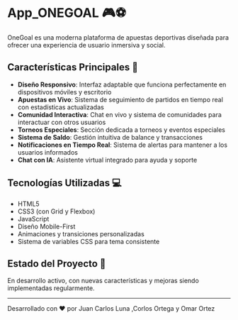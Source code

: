 # App_ONEGOAL 🎮⚽

OneGoal es una moderna plataforma de apuestas deportivas diseñada para ofrecer una experiencia de usuario inmersiva y social. 

## Características Principales 🌟

- **Diseño Responsivo**: Interfaz adaptable que funciona perfectamente en dispositivos móviles y escritorio
- **Apuestas en Vivo**: Sistema de seguimiento de partidos en tiempo real con estadísticas actualizadas
- **Comunidad Interactiva**: Chat en vivo y sistema de comunidades para interactuar con otros usuarios
- **Torneos Especiales**: Sección dedicada a torneos y eventos especiales
- **Sistema de Saldo**: Gestión intuitiva de balance y transacciones
- **Notificaciones en Tiempo Real**: Sistema de alertas para mantener a los usuarios informados
- **Chat con IA**: Asistente virtual integrado para ayuda y soporte

## Tecnologías Utilizadas 💻

- HTML5
- CSS3 (con Grid y Flexbox)
- JavaScript
- Diseño Mobile-First
- Animaciones y transiciones personalizadas
- Sistema de variables CSS para tema consistente

## Estado del Proyecto 🚀

En desarrollo activo, con nuevas características y mejoras siendo implementadas regularmente.

---
Desarrollado con ❤️ por Juan Carlos Luna ,Corlos Ortega y Omar Ortez
